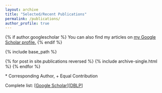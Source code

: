 ```yaml
---
layout: archive
title: "Selected/Recent Publications"
permalink: /publications/
author_profile: true
---
```


{% if author.googlescholar %}
  You can also find my articles on <u><a href="{{author.googlescholar}}">my Google Scholar profile</a>.</u>
{% endif %}

{% include base_path %}

{% for post in site.publications reversed %}
  {% include archive-single.html %}
{% endfor %}

\* Corresponding Author, + Equal Contribution

Complete list: \[[Google Scholar](https://scholar.google.com.hk/citations?user=vg0moI0AAAAJ&hl=en)\]\[[DBLP](https://dblp.org/pers/hd/h/He:Pinjia)\]
